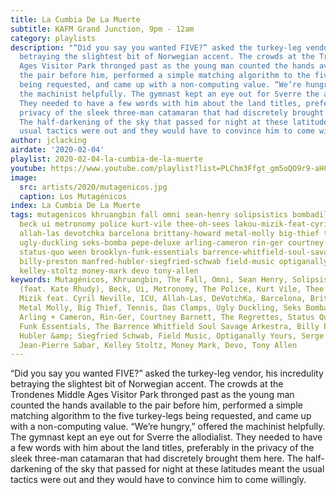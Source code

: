 ```yaml
---
title: La Cumbia De La Muerte
subtitle: KAFM Grand Junction, 9pm - 12am
category: playlists
description: "“Did you say you wanted FIVE?” asked the turkey-leg vendor, his incredulity
  betraying the slightest bit of Norwegian accent. The crowds at the Trondenes Middle
  Ages Visitor Park thronged past as the young man counted the hands available to
  the pair before him, performed a simple matching algorithm to the five turkey-legs
  being requested, and came up with a non-computing value. “We’re hungry,” offered
  the machinist helpfully. The gymnast kept an eye out for Sverre the allodialist.
  They needed to have a few words with him about the land titles, preferably in the
  privacy of the sleek three-man catamaran that had discretely brought them here.
  The half-darkening of the sky that passed for night at these latitudes meant the
  usual tactics were out and they would have to convince him to come willingly."
author: jclacking
airdate: '2020-02-04'
playlist: 2020-02-04-la-cumbia-de-la-muerte
youtube: https://www.youtube.com/playlist?list=PLChm3Ffgt_gm5oQO9r9-aHCfOZVS1TpEM
image:
  src: artists/2020/mutagenicos.jpg
  caption: Los Mutagénicos
index: La Cumbia De La Muerte
tags: mutagenicos khruangbin fall omni sean-henry solipsistics bombadil-feat-kate-rhudy
  beck ui metronomy police kurt-vile thee-oh-sees lakou-mizik-feat-cyril-neville icu
  allah-las devotchka barcelona brittany-howard metal-molly big-thief tennis das-clamps
  ugly-duckling seks-bomba pepe-deluxe arling-cameron rin-ger courtney-barnett regrettes
  status-quo ween brooklyn-funk-essentials barrence-whitfield-soul-savage-arkestra
  billy-preston manfred-hubler-siegfried-schwab field-music optiganally-yours serge-gainsbourg-jean-pierre-sabar
  kelley-stoltz money-mark devo tony-allen
keywords: Mutagénicos, Khruangbin, The Fall, Omni, Sean Henry, Solipsistics, Bombadil
  (feat. Kate Rhudy), Beck, Ui, Metronomy, The Police, Kurt Vile, Thee Oh Sees, Lakou
  Mizik feat. Cyril Neville, ICU, Allah-Las, DeVotchKa, Barcelona, Brittany Howard,
  Metal Molly, Big Thief, Tennis, Das Clamps, Ugly Duckling, Seks Bomba, Pepe Deluxe,
  Arling + Cameron, Rin-Ger, Courtney Barnett, The Regrettes, Status Quo, Ween, Brooklyn
  Funk Essentials, The Barrence Whitfield Soul Savage Arkestra, Billy Preston, Manfred
  Hubler &amp; Siegfried Schwab, Field Music, Optiganally Yours, Serge Gainsbourg,
  Jean-Pierre Sabar, Kelley Stoltz, Money Mark, Devo, Tony Allen
---
```

“Did you say you wanted FIVE?” asked the turkey-leg vendor, his incredulity betraying the slightest bit of Norwegian accent. The crowds at the Trondenes Middle Ages Visitor Park thronged past as the young man counted the hands available to the pair before him, performed a simple matching algorithm to the five turkey-legs being requested, and came up with a non-computing value. “We’re hungry,” offered the machinist helpfully. The gymnast kept an eye out for Sverre the allodialist. They needed to have a few words with him about the land titles, preferably in the privacy of the sleek three-man catamaran that had discretely brought them here. The half-darkening of the sky that passed for night at these latitudes meant the usual tactics were out and they would have to convince him to come willingly.
